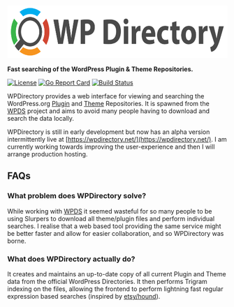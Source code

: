 <p align="center"><img src="web/public/static/assets/horizontal.svg" alt="wpdir" height="120px"></p>


**Fast searching of the WordPress Plugin & Theme Repositories.**

[![License](https://img.shields.io/badge/license-MIT-red.svg)](https://github.com/wpdirectory/wpdir/blob/master/LICENSE) [![Go Report Card](https://goreportcard.com/badge/github.com/wpdirectory/wpdir)](https://goreportcard.com/report/github.com/wpdirectory/wpdir) [![Build Status](https://travis-ci.org/wpdirectory/wpdir.svg?branch=master)](https://travis-ci.org/wpdirectory/wpdir)

WPDirectory provides a web interface for viewing and searching the WordPress.org [Plugin](https://plugins.svn.wordpress.org/) and [Theme](https://themes.svn.wordpress.org/) Repositories. It is spawned from the [WPDS](https://github.com/PeterBooker/wpds) project and aims to avoid many people having to download and search the data locally.

WPDirectory is still in early development but now has an alpha version intermittently live at [https://wpdirectory.net/](https://wpdirectory.net/). I am currently working towards improving the user-experience and then I will arrange production hosting.

## FAQs

### What problem does WPDirectory solve?

While working with [WPDS](https://github.com/PeterBooker/wpds) it seemed wasteful for so many people to be using Slurpers to download all theme/plugin files and perform individual searches. I realise that a web based tool providing the same service might be better faster and allow for easier collaboration, and so WPDirectory was borne.

### What does WPDirectory actually do?

It creates and maintains an up-to-date copy of all current Plugin and Theme data from the official WordPress Directories. It then performs Trigram indexing on the files, allowing the frontend to perform lightning fast regular expression based searches (inspired by [etsy/hound](https://github.com/etsy/hound)).
